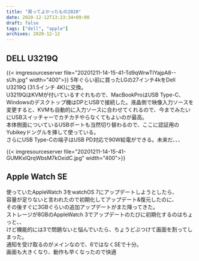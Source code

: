 ```yaml
---
title: "買ってよかったもの2020"
date: 2020-12-12T13:23:34+09:00
draft: false
tags: ["dell", "apple"]
archives: 2020-12-12
---
```

## DELL U3219Q
{{< imgresourceserver file="20201211-14-15-41-Td9qWrwTIYajpA8--sUh.jpg" width="400">}}
5年ぐらい前に買ったLGの27インチ4kをDell U3219Q (31.5インチ 4K)に交換。  
U3219QはKVMが付いているすぐれもので、MacBookProはUSB Type-C、Windowsのデスクトップ機はDPとUSBで接続した。液晶側で映像入力ソースを変更すると、KVMも自動的に入力ソースに合わせてくれるので、今までみたいにUSBスイッチャーでカチカチやらなくてもよいのが最高。  
本体側面についているUSBポートも当然切り替わるので、ここに認証用のYubikeyドングルを挿して使っている。  
さらにUSB Type-Cの端子はUSB PD対応で90W給電ができる。未来だ、、、

{{< imgresourceserver file="20201211-14-15-41-GUMKxIQrqWbsM7kOxidC.jpg" width="400">}}
## Apple Watch SE
使っていたAppleWatch 3をwatchOS 7にアップデートしようとしたら、  
容量が足りないと言われたので初期化してアップデート&復元したのに、  
その後すぐに3GBぐらいの追加アップデートがまた降ってきた。  
ストレージが8GBのAppleWatch 3でアップデートのたびに初期化するのはちょっと、、  
けど機能的には3で問題ないと悩んでいたら、ちょうどぶつけて画面を割ってしまった。  
通知を受け取るのがメインなので、6ではなくSEで十分。  
画面も大きくなり、動作も早くなったので快適